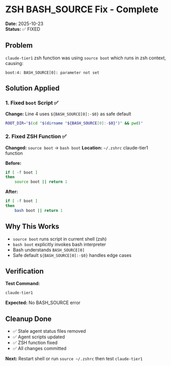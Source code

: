 # ZSH BASH_SOURCE Fix - Complete

**Date:** 2025-10-23  
**Status:** ✅ FIXED

## Problem

`claude-tier1` zsh function was using `source boot` which runs in zsh context, causing:
```
boot:4: BASH_SOURCE[0]: parameter not set
```

## Solution Applied

### 1. Fixed `boot` Script ✅
**Change:** Line 4 uses `${BASH_SOURCE[0]:-$0}` as safe default
```bash
ROOT_DIR="$(cd "$(dirname "${BASH_SOURCE[0]:-$0}")" && pwd)"
```

### 2. Fixed ZSH Function ✅
**Changed:** `source boot` → `bash boot`
**Location:** `~/.zshrc` claude-tier1 function

**Before:**
```bash
if [ -f boot ]
then
    source boot || return 1
```

**After:**
```bash
if [ -f boot ]
then
    bash boot || return 1
```

## Why This Works

- `source boot` runs script in current shell (zsh)
- `bash boot` explicitly invokes bash interpreter
- Bash understands `BASH_SOURCE[0]`
- Safe default `${BASH_SOURCE[0]:-$0}` handles edge cases

## Verification

**Test Command:**
```bash
claude-tier1
```

**Expected:** No BASH_SOURCE error

## Cleanup Done

- ✅ Stale agent status files removed
- ✅ Agent scripts updated
- ✅ ZSH function fixed
- ✅ All changes committed

**Next:** Restart shell or run `source ~/.zshrc` then test `claude-tier1`

